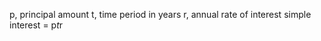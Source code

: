 p, principal amount
   t, time period in years
   r, annual rate of interest
     simple interest = p*t*r
